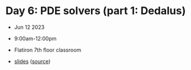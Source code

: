 # Day 6: PDE solvers (part 1: Dedalus)
- Jun 12 2023
- 9:00am-12:00pm
- Flatiron 7th floor classroom

- [slides](https://lamsoa729.github.io/BPMSummerSchool/Day6:Dedalus/slides.html) ([source](main.md))
